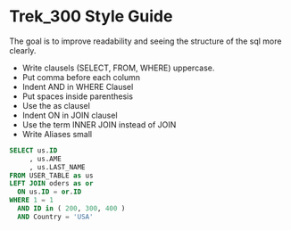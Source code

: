 # Trek_300 Style Guide

The goal is to improve readability and seeing the structure of the sql more clearly.

* Write clausels (SELECT, FROM, WHERE) uppercase. 
* Put comma before each column
* Indent AND in WHERE Clausel
* Put spaces inside parenthesis
* Use the as clausel
* Indent ON in JOIN clausel
* Use the term INNER JOIN instead of JOIN
* Write Aliases small

```sql
SELECT us.ID
     , us.AME
     , us.LAST_NAME
FROM USER_TABLE as us
LEFT JOIN oders as or
  ON us.ID = or.ID
WHERE 1 = 1
  AND ID in ( 200, 300, 400 )
  AND Country = 'USA'
